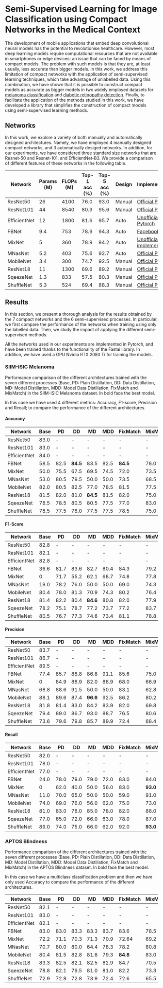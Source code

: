 # Semi-Supervised Learning for Image Classification using Compact Networks in the Medical Context
The development of mobile applications that embed deep convolutional neural models 
has the potential to revolutionise healthcare. However, most deep learning models 
require computational resources that are not available in smartphones or edge devices; 
an issue that can be faced by means of compact models. The problem with such models is that 
they are, at least usually, less accurate than bigger models.
In this work, we address this limitation of compact networks with the application of 
semi-supervised learning techniques, which take advantage of unlabelled data. 
Using this combination, we have shown that it is possible to construct compact 
models as accurate as bigger models in two widely employed datasets for [melanoma 
classification](https://www.kaggle.com/c/siim-isic-melanoma-classification) 
and [diabetic retinopathy detection](https://journals.sagepub.com/doi/10.1177/193229680900300315). 
Finally, to facilitate the application of the methods studied in this work, we have developed a 
library that simplifies the construction of compact models using semi-supervised learning methods. 

## Networks
In this work, we explore a variety of both manually and automatically designed architectures. 
Namely, we have employed 4 manually designed compact networks, and 3 automatically desiged 
networks. In addition, for our experiments, we have considered three standard size networks 
that are Resnet-50 and Resnet-101, and EfficientNet-B3. We provide a comparison of different 
features of these networks in the following table.

| Network | Params (M) | FLOPs (M) | Top-1 acc (%) | Top-5 acc (%) | Design | Implementation |
|--|--|--|--|--|--|--|
| ResNet50 | 26 | 4100 | 76.0 | 93.0 | Manual | [Official Pytorch](https://pytorch.org/docs/stable/torchvision/models.html) |
| ResNet101 | 44 | 8540 | 80.9 | 95.6 | Manual | [Official Pytorch](https://pytorch.org/docs/stable/torchvision/models.html) |
| EfficientNet | 12 | 1800 | 81.6 | 95.7 | Auto | [Unofficial Pytorch](https://github.com/lukemelas/EfficientNet-PyTorch) |
| FBNet | 9.4 | 753 | 78.9 | 94.3 | Auto | [Facebook](https://github.com/facebookresearch/mobile-vision)
| MixNet | 5 | 360 | 78.9 | 94.2 | Auto | [Unofficial implementation](https://github.com/ansleliu/MixNet-PyTorch)
| MNasNet | 5.2 | 403 | 75.6 | 92.7 | Auto | [Official Pytorch](https://pytorch.org/docs/stable/torchvision/models.html) |
| MobileNet | 3.4 | 300 | 74.7 | 92.5 | Manual | [Official Pytorch](https://pytorch.org/docs/stable/torchvision/models.html) |
| ResNet18 | 11 | 1300 | 69.6 | 89.2 | Manual | [Official Pytorch](https://pytorch.org/docs/stable/torchvision/models.html)|
| SqeezeNet | 1.3 | 833 | 57.5 | 80.3 | Manual | [Official Pytorch](https://pytorch.org/docs/stable/torchvision/models.html) |
| ShuffleNet | 5.3 | 524 | 69.4 | 88.3 | Manual | [Official Pytorch](https://pytorch.org/docs/stable/torchvision/models.html) |


## Results
In this section, we present a thorough analysis for the results obtained by the 7 
compact networks and the 6 semi-supervised processes. In particular, we first compare 
the performance of the networks when training using only the labelled data. 
Then, we study the impact of applying the different semi-supervised methods. 

All the networks used in our experiments are implemented in Pytorch, and have been trained 
thanks to the functionality of the Fastai library. In addition, we have used a 
GPU Nvidia RTX 2080 Ti for training the models.

### SIIM-ISIC Melanoma
Performance comparison of the different architectures trained with the seven 
different processes (Base, PD: Plain Distillation, DD: Data Distillation, MD: Model 
Distillation, MDD: Model Data Distillation, FixMatch and MixMatch) in the SIIM-ISIC Melanoma dataset. 
In bold face the best model.

In this case we have used 4 different metrics: Accuracy, F1-score, Precision and Recall;
to compare the performance of the different architectures.
#### Accuracy

| Network | Base | PD | DD | MD | MDD | FixMatch | MixMatch |
|--|--|--|--|--|--|--|--|
| ResNet50 | 83.0 | - | - | - | - | - | - |
| ResNet101 | 83.0 | - | - | - | - | - | - |
| EfficientNet | 84.0 | - | - | - | - | - | - |
| FBNet | 58.5 | 82.5 | **84.5** | 83.5 | 82.5 | **84.5** | 78.0 |
| MixNet | 50.0 | 75.5 | 67.5 | 69.5 | 74.5 | 72.0 | 73.5 |
| MNasNet | 53.0 | 80.5 | 79.5 | 50.0 | 50.0 | 73.5 | 68.5 |
| MobileNet | 82.0 | 80.5 | 82.5 | 77.0 | 78.5 | 81.5 | 77.5 |
| ResNet18 | 81.5 | 82.0 | 81.0 | **84.5** | 81.5 | 82.0 | 75.0 |
| SqeezeNet | 78.5 | 78.5 | 80.5 | 80.5 | 77.5 | 77.0 | 83.0 |
| ShuffleNet | 78.5 | 77.5 | 78.0 | 77.5 | 77.5 | 78.5 | 75.0 |

#### F1-Score

| Network | Base | PD | DD | MD | MDD | FixMatch | MixMatch |
|--|--|--|--|--|--|--|--|
| ResNet50 | 82.8 | - | - | - | - | - | - |
| ResNet101 | 82.1 | - | - | - | - | - | - |
| EfficientNet | 82.8 | - | - | - | - | - | - |
| FBNet | 36.6 | 81.7 | 83.6 | 82.7 | 80.4 | 84.3 | 79.2 |
| MixNet | 0 | 71.7 | 55.2 | 62.1 | 68.7 | 74.8 | 77.8 |
| MNasNet | 19.0 | 78.2 | 76.0 | 50.0 | 50.0 | 69.0 | 74.3 |
| MobileNet | 80.4 | 78.0 | 81.3 | 70.9 | 74.3 | 80.2 | 76.4 |
| ResNet18 | 81.4 | 82.2 | 80.4 | **84.6** | 80.8 | 82.0 | 77.9 |
| SqeezeNet | 78.2 | 75.1 | 78.7 | 77.2 | 73.7 | 77.2 | 83.7 |
| ShuffleNet | 80.5 | 76.7 | 77.3 | 74.6 | 73.4 | 81.1 | 78.8 |

#### Precision

| Network | Base | PD | DD | MD | MDD | FixMatch | MixMatch |
|--|--|--|--|--|--|--|--|
| ResNet50 | 83.7 | - | - | - | - | - | - |
| ResNet101 | 86.7 | - | - | - | - | - | - |
| EfficientNet | 89.5 | - | - | - | - | - | - |
| FBNet | 77.4 | 85.7 | 88.8 | 86.8 | 91.1 | 85.6 | 75.0 |
| MixNet | 0 | 84.9 | 88.9 | 82.0 | 88.9 | 68.0 | 66.9 |
| MNasNet | 68.8 | 88.6 | 91.5 | 50.0 | 50.0 | 83.1 | 62.8 |
| MobileNet | 88.1 | 89.6 | 87.4 | **96.6** | 92.5 | 86.2 | 80.2 |
| ResNet18 | 81.8 | 81.4 | 83.0 | 84.2 | 83.9 | 82.0 | 69.8 |
| SqeezeNet | 79.4 | 89.0 | 86.7 | 93.0 | 88.7 | 76.5 | 80.6 |
| ShuffleNet | 73.6 | 79.6 | 79.8 | 85.7 | 89.9 | 72.4 | 68.4 |

#### Recall

| Network | Base | PD | DD | MD | MDD | FixMatch | MixMatch |
|--|--|--|--|--|--|--|--|
| ResNet50 | 82.0 | - | - | - | - | - | - |
| ResNet101 | 78.0 | - | - | - | - | - | - |
| EfficientNet | 77.0 | - | - | - | - | - | - |
| FBNet | 24.0 | 78.0 | 79.0 | 79.0 | 72.0 | 83.0 | 84.0 |
| MixNet | 0 | 62.0 | 40.0 | 50.0 | 56.0 | 83.0 | **93.0** |
| MNasNet | 11.0 | 70.0 | 65.0 | 50.0 | 50.0 | 59.0 | 91.0 |
| MobileNet | 74.0 | 69.0 | 76.0 | 56.0 | 62.0 | 75.0 | 73.0 |
| ResNet18 | 81.0 | 83.0 | 78.0 | 85.0 | 78.0 | 82.0 | 88.0 |
| SqeezeNet | 77.0 | 65.0 | 72.0 | 66.0 | 63.0 | 78.0 | 87.0 |
| ShuffleNet | 89.0 | 74.0 | 75.0 | 66.0 | 62.0 | 92.0 | **93.0** |

### APTOS Blindness
Performance comparison of the different architectures trained with the seven 
different processes (Base, PD: Plain Distillation, DD: Data Distillation, MD: Model 
Distillation, MDD: Model Data Distillation, FixMatch and MixMatch) in the APTOS Blindness dataset. 
In bold face the best model.

In this case we have a multiclass classification problem and then we have only used Accuracy
to compare the performance of the different architectures.

| Network | Base | PD | DD | MD | MDD | FixMatch | MixMatch |
|--|--|--|--|--|--|--|--|
| ResNet50 | 82.1 | - | - | - | - | - | - |
| ResNet101 | 83.0 | - | - | - | - | - | - |
| EfficientNet | 82.1 | - | - | - | - | - | - |
| FBNet | 83.0 | 83.0 | 83.3 | 83.3 | 83.7 | 83.6 | 78.5 |
| MixNet | 72.2 | 71.1 | 70.3 | 71.3 | 70.9 | 72.64 | 69.2 |
| MNasNet | 70.7 | 80.0 | 80.0 | 64.4 | 78.3 | 78.2 | 80.8 |
| MobileNet | 80.4 | 81.5 | 82.8 | 81.8 | 79.3 | **84.8** | 83.0 |
| ResNet18 | 83.3 | 82.5 | 82.1 | 82.5 | 82.9 | 84.7 | 70.5 |
| SqeezeNet | 78.8 | 82.1 | 79.5 | 81.0 | 81.0 | 82.2 | 73.3 |
| ShuffleNet | 72.9 | 72.8 | 72.8 | 73.9 | 72.4 | 72.6 | 65.5 |
